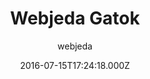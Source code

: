 ---
title: Webjeda Gatok
github: https://github.com/sharu725/gatok
demo: https://webjeda.com/gatok
author: webjeda
ssg:
  - Jekyll
cms:
  - No Cms
date: 2016-07-15T17:24:18.000Z
github_branch: master
description: A minimal responsive jekyll theme -Webjeda Gatok
stale: true
---